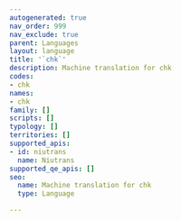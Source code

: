 ```yaml
---
autogenerated: true
nav_order: 999
nav_exclude: true
parent: Languages
layout: language
title: '`chk`'
description: Machine translation for chk
codes:
- chk
names:
- chk
family: []
scripts: []
typology: []
territories: []
supported_apis:
- id: niutrans
  name: Niutrans
supported_qe_apis: []
seo:
  name: Machine translation for chk
  type: Language

---
```


